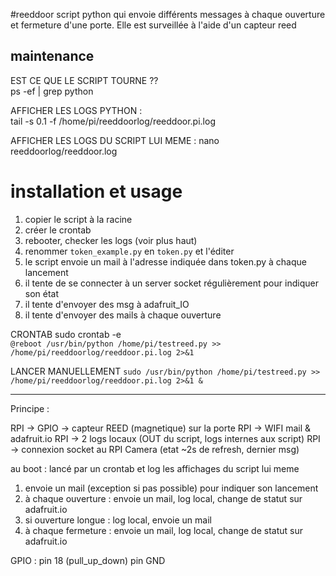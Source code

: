 #reeddoor
script python qui envoie différents messages à chaque ouverture et fermeture d'une porte.
Elle est surveillée à l'aide d'un capteur reed

## maintenance

EST CE QUE LE SCRIPT TOURNE ??  
ps -ef | grep python


AFFICHER LES LOGS PYTHON :  
tail -s 0.1 -f /home/pi/reeddoorlog/reeddoor.pi.log


AFFICHER LES LOGS DU SCRIPT LUI MEME :
nano reeddoorlog/reeddoor.log


# installation et usage

1. copier le script à la racine  
1. créer le crontab
1. rebooter, checker les logs (voir plus haut)  
1. renommer `token_example.py` en `token.py` et l'éditer  
1. le script envoie un mail à l'adresse indiquée dans token.py à chaque lancement
1. il tente de se connecter à un server socket régulièrement pour indiquer son état
1. il tente d'envoyer des msg à adafruit_IO
1. il tente d'envoyer des mails à chaque ouverture  


CRONTAB sudo crontab -e  
`@reboot /usr/bin/python /home/pi/testreed.py >> /home/pi/reeddoorlog/reeddoor.pi.log 2>&1`

LANCER MANUELLEMENT
`sudo /usr/bin/python /home/pi/testreed.py >> /home/pi/reeddoorlog/reeddoor.pi.log 2>&1 &`


-----------------

Principe :

RPI -> GPIO -> capteur REED (magnetique) sur la porte
RPI -> WIFI mail & adafruit.io
RPI -> 2 logs locaux (OUT du script, logs internes aux script)
RPI -> connexion socket au RPI Camera (etat ~2s de refresh, dernier msg)

au boot : lancé par un crontab et log les affichages du script lui meme

1. envoie un mail (exception si pas possible) pour indiquer son lancement
2. à chaque ouverture : envoie un mail, log local, change de statut sur adafruit.io
3. si ouverture longue : log local, envoie un mail
4. à chaque fermeture : envoie un mail, log local, change de statut sur adafruit.io

GPIO :
	pin 18 (pull_up_down)
	pin GND
